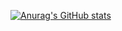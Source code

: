 [![Anurag's GitHub stats](https://github-readme-stats.vercel.app/api?victorcl68=anuraghazra)](https://github.com/anuraghazra/github-readme-stats)
